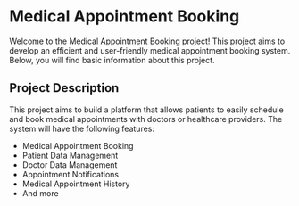 # Medical Appointment Booking

Welcome to the Medical Appointment Booking project! This project aims to develop an efficient and user-friendly medical appointment booking system. Below, you will find basic information about this project.

## Project Description

This project aims to build a platform that allows patients to easily schedule and book medical appointments with doctors or healthcare providers. The system will have the following features:

- Medical Appointment Booking
- Patient Data Management
- Doctor Data Management
- Appointment Notifications
- Medical Appointment History
- And more
